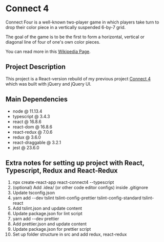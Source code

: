 # Connect 4
Connect Four is a well-known two-player game in which players take turn to drop their color piece in a vertically suspended 6-by-7 grid.

The goal of the game is to be the first to form a horizontal, vertical or diagonal line of four of one's own color pieces.

You can read more in this [Wikipedia Page](https://en.wikipedia.org/wiki/Connect_Four).

## Project Description
This project is a React-version rebuild of my previous project [Connect 4](https://github.com/chubillkelvin/connect4) which was built with jQuery and jQuery UI.

## Main Dependencies

* node @ 11.13.4
* typescript @ 3.4.3
* react @ 16.8.6
* react-dom @ 16.8.6
* react-redux @ 7.0.6
* redux @ 3.6.0
* react-draggable @ 3.2.1
* jest @ 23.6.0

## Extra notes for setting up project with React, Typescript, Redux and React-Redux
1. npx create-react-app react-connect4 --typescript
2. (optional) Add .idea/ (or other code editor configs) inside .gitignore
3. Update tsconfig.json
4. yarn add --dev tslint tslint-config-prettier tslint-config-standard tslint-react
5. Add tslint.json and update content
6. Update package.json for lint script
7. yarn add --dev prettier
8. Add prettier.json and update content
9. Update package.json for prettier script
10. Set up folder structure in src and add redux, react-redux